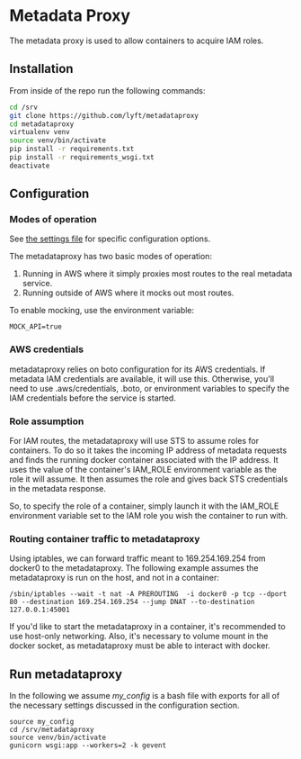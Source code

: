 # Metadata Proxy

The metadata proxy is used to allow containers to acquire IAM roles.

## Installation

From inside of the repo run the following commands:

```bash
cd /srv
git clone https://github.com/lyft/metadataproxy
cd metadataproxy
virtualenv venv
source venv/bin/activate
pip install -r requirements.txt
pip install -r requirements_wsgi.txt
deactivate
```

## Configuration

### Modes of operation

See [the settings file](https://github.com/lyft/metadataproxy/blob/master/metadataproxy/settings.py)
for specific configuration options.

The metadataproxy has two basic modes of operation:

1. Running in AWS where it simply proxies most routes to the real metadata
   service.
2. Running outside of AWS where it mocks out most routes.

To enable mocking, use the environment variable:

```
MOCK_API=true
```

### AWS credentials

metadataproxy relies on boto configuration for its AWS credentials. If metadata
IAM credentials are available, it will use this. Otherwise, you'll need to use
.aws/credentials, .boto, or environment variables to specify the IAM
credentials before the service is started.

### Role assumption

For IAM routes, the metadataproxy will use STS to assume roles for containers.
To do so it takes the incoming IP address of metadata requests and finds the
running docker container associated with the IP address. It uses the value of
the container's IAM_ROLE environment variable as the role it will assume. It
then assumes the role and gives back STS credentials in the metadata response.

So, to specify the role of a container, simply launch it with the IAM_ROLE
environment variable set to the IAM role you wish the container to run with.

### Routing container traffic to metadataproxy

Using iptables, we can forward traffic meant to 169.254.169.254 from docker0 to
the metadataproxy. The following example assumes the metadataproxy is run on
the host, and not in a container:

```
/sbin/iptables --wait -t nat -A PREROUTING  -i docker0 -p tcp --dport 80 --destination 169.254.169.254 --jump DNAT --to-destination 127.0.0.1:45001
```

If you'd like to start the metadataproxy in a container, it's recommended to
use host-only networking. Also, it's necessary to volume mount in the docker
socket, as metadataproxy must be able to interact with docker.

## Run metadataproxy

In the following we assume _my\_config_ is a bash file with exports for all of
the necessary settings discussed in the configuration section.

```
source my_config
cd /srv/metadataproxy
source venv/bin/activate
gunicorn wsgi:app --workers=2 -k gevent
```
